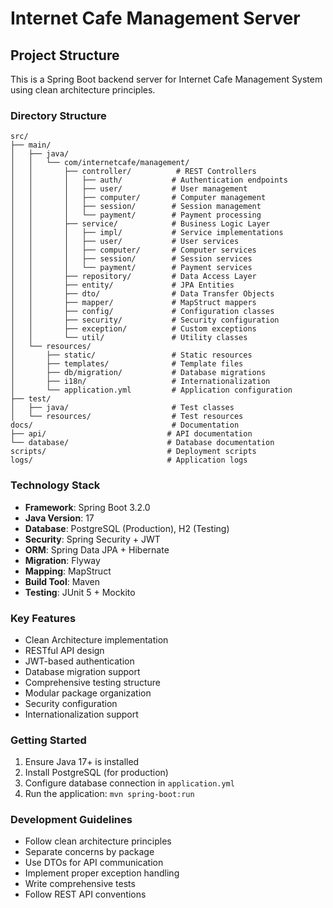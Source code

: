 # Internet Cafe Management Server

## Project Structure

This is a Spring Boot backend server for Internet Cafe Management System using clean architecture principles.

### Directory Structure

```
src/
├── main/
│   ├── java/
│   │   └── com/internetcafe/management/
│   │       ├── controller/          # REST Controllers
│   │       │   ├── auth/           # Authentication endpoints
│   │       │   ├── user/           # User management
│   │       │   ├── computer/       # Computer management
│   │       │   ├── session/        # Session management
│   │       │   └── payment/        # Payment processing
│   │       ├── service/            # Business Logic Layer
│   │       │   ├── impl/           # Service implementations
│   │       │   ├── user/           # User services
│   │       │   ├── computer/       # Computer services
│   │       │   ├── session/        # Session services
│   │       │   └── payment/        # Payment services
│   │       ├── repository/         # Data Access Layer
│   │       ├── entity/             # JPA Entities
│   │       ├── dto/                # Data Transfer Objects
│   │       ├── mapper/             # MapStruct mappers
│   │       ├── config/             # Configuration classes
│   │       ├── security/           # Security configuration
│   │       ├── exception/          # Custom exceptions
│   │       └── util/               # Utility classes
│   └── resources/
│       ├── static/                 # Static resources
│       ├── templates/              # Template files
│       ├── db/migration/           # Database migrations
│       ├── i18n/                   # Internationalization
│       └── application.yml         # Application configuration
├── test/
│   ├── java/                       # Test classes
│   └── resources/                  # Test resources
docs/                               # Documentation
├── api/                           # API documentation
└── database/                      # Database documentation
scripts/                           # Deployment scripts
logs/                              # Application logs
```

### Technology Stack

- **Framework**: Spring Boot 3.2.0
- **Java Version**: 17
- **Database**: PostgreSQL (Production), H2 (Testing)
- **Security**: Spring Security + JWT
- **ORM**: Spring Data JPA + Hibernate
- **Migration**: Flyway
- **Mapping**: MapStruct
- **Build Tool**: Maven
- **Testing**: JUnit 5 + Mockito

### Key Features

- Clean Architecture implementation
- RESTful API design
- JWT-based authentication
- Database migration support
- Comprehensive testing structure
- Modular package organization
- Security configuration
- Internationalization support

### Getting Started

1. Ensure Java 17+ is installed
2. Install PostgreSQL (for production)
3. Configure database connection in `application.yml`
4. Run the application: `mvn spring-boot:run`

### Development Guidelines

- Follow clean architecture principles
- Separate concerns by package
- Use DTOs for API communication
- Implement proper exception handling
- Write comprehensive tests
- Follow REST API conventions
